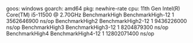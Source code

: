 goos: windows
goarch: amd64
pkg: newhire-rate
cpu: 11th Gen Intel(R) Core(TM) i5-11500 @ 2.70GHz
BenchmarkHigh
BenchmarkHigh-12               1        3562646900 ns/op
BenchmarkHigh2
BenchmarkHigh2-12              1        9436226000 ns/op
BenchmarkHigh3
BenchmarkHigh3-12              1        8204879300 ns/op
BenchmarkHigh4
BenchmarkHigh4-12              1        12802071400 ns/op